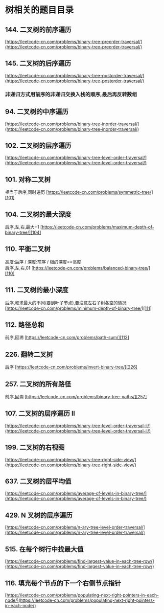 # 树相关的题目目录

## 144. 二叉树的前序遍历

[https://leetcode-cn.com/problems/binary-tree-preorder-traversal/](https://leetcode-cn.com/problems/binary-tree-preorder-traversal/)

## 145. 二叉树的后序遍历

[https://leetcode-cn.com/problems/binary-tree-postorder-traversal/](https://leetcode-cn.com/problems/binary-tree-postorder-traversal/)

### 非递归方式用前序的非递归交换入栈的顺序,最后再反转数组

## 94. 二叉树的中序遍历

[https://leetcode-cn.com/problems/binary-tree-inorder-traversal/](https://leetcode-cn.com/problems/binary-tree-inorder-traversal/)

## 102. 二叉树的层序遍历

[https://leetcode-cn.com/problems/binary-tree-level-order-traversal/](https://leetcode-cn.com/problems/binary-tree-level-order-traversal/)

## 101. 对称二叉树

相当于后序,同时遍历
[https://leetcode-cn.com/problems/symmetric-tree/][101]

## 104. 二叉树的最大深度

后序,左,右,最大+1
[https://leetcode-cn.com/problems/maximum-depth-of-binary-tree/][104]

## 110. 平衡二叉树

高度:后序 / 深度:前序 / 根的深度==高度   
后序,左,右,01
[https://leetcode-cn.com/problems/balanced-binary-tree/][110]

## 111. 二叉树的最小深度

后序,和求最大的不同(要到叶子节点),要注意左右子树各空的情况
[https://leetcode-cn.com/problems/minimum-depth-of-binary-tree/][111]

## 112. 路径总和

前序,回溯
[https://leetcode-cn.com/problems/path-sum/][112]

## 226. 翻转二叉树

后序
[https://leetcode-cn.com/problems/invert-binary-tree/][226]

## 257. 二叉树的所有路径

前序,回溯
[https://leetcode-cn.com/problems/binary-tree-paths/][257]

## 107. 二叉树的层序遍历 II

[https://leetcode-cn.com/problems/binary-tree-level-order-traversal-ii/](https://leetcode-cn.com/problems/binary-tree-level-order-traversal-ii/)

## 199. 二叉树的右视图

[https://leetcode-cn.com/problems/binary-tree-right-side-view/](https://leetcode-cn.com/problems/binary-tree-right-side-view/)

## 637. 二叉树的层平均值

[https://leetcode-cn.com/problems/average-of-levels-in-binary-tree/](https://leetcode-cn.com/problems/average-of-levels-in-binary-tree/)

## 429. N 叉树的层序遍历

[https://leetcode-cn.com/problems/n-ary-tree-level-order-traversal/](https://leetcode-cn.com/problems/n-ary-tree-level-order-traversal/)

## 515. 在每个树行中找最大值

[https://leetcode-cn.com/problems/find-largest-value-in-each-tree-row/](https://leetcode-cn.com/problems/find-largest-value-in-each-tree-row/)

## 116. 填充每个节点的下一个右侧节点指针

[https://leetcode-cn.com/problems/populating-next-right-pointers-in-each-node/](https://leetcode-cn.com/problems/populating-next-right-pointers-in-each-node/)